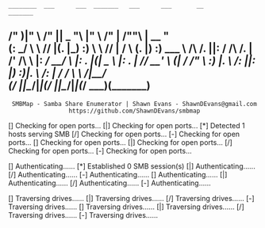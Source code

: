 
    ________  ___      ___  _______   ___      ___       __         _______
   /"       )|"  \    /"  ||   _  "\ |"  \    /"  |     /""\       |   __ "\
  (:   \___/  \   \  //   |(. |_)  :) \   \  //   |    /    \      (. |__) :)
   \___  \    /\  \/.    ||:     \/   /\   \/.    |   /' /\  \     |:  ____/
    __/  \   |: \.        |(|  _  \  |: \.        |  //  __'  \    (|  /
   /" \   :) |.  \    /:  ||: |_)  :)|.  \    /:  | /   /  \   \  /|__/ \
  (_______/  |___|\__/|___|(_______/ |___|\__/|___|(___/    \___)(_______)
 -----------------------------------------------------------------------------
     SMBMap - Samba Share Enumerator | Shawn Evans - ShawnDEvans@gmail.com
                     https://github.com/ShawnDEvans/smbmap

[\] Checking for open ports...
[|] Checking for open ports...
[*] Detected 1 hosts serving SMB
[/] Checking for open ports...
[-] Checking for open ports...
[\] Checking for open ports...
[|] Checking for open ports...
[/] Checking for open ports...
[-] Checking for open ports...
                                                                
[\] Authenticating......
[*] Established 0 SMB session(s)
[|] Authenticating......
[/] Authenticating......
[-] Authenticating......
[\] Authenticating......
[|] Authenticating......
[/] Authenticating......
[-] Authenticating......
                                                                
[\] Traversing drives......
[|] Traversing drives......
[/] Traversing drives......
[-] Traversing drives......
[\] Traversing drives......
[|] Traversing drives......
[/] Traversing drives......
[-] Traversing drives......
